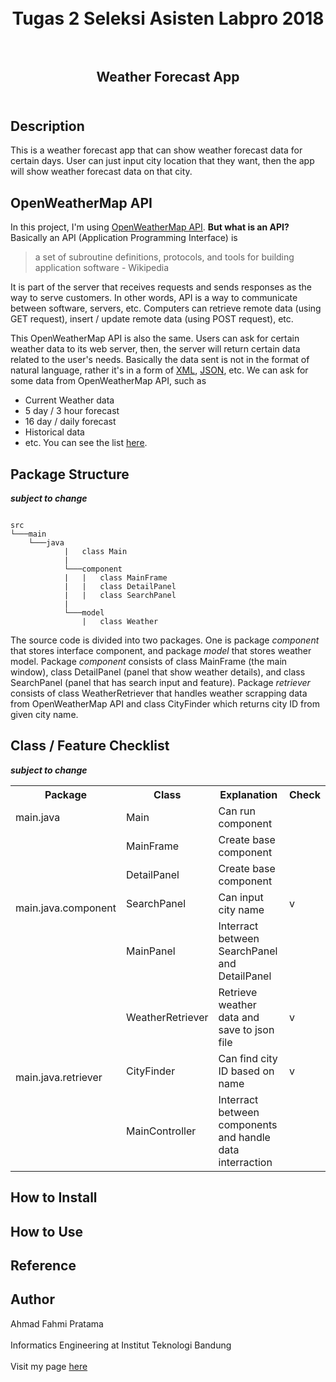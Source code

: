 <h1  align="center">    
   <br>Tugas 2 Seleksi Asisten Labpro 2018<br><br>  
</h1>  
  
<h2 align="center">  
   Weather Forecast App<br><br>  
</h2>  
  
## Description  
  
This is a weather forecast app that can show weather forecast data for certain days. User can just input city location that they want, then the app will show weather forecast data on that city.  
  
## OpenWeatherMap API

In this project, I'm using [OpenWeatherMap API](https://openweathermap.org/api). **But what is an API?**    
Basically an API (Application Programming Interface) is    
    
> a set of subroutine definitions, protocols, and tools for building application software - Wikipedia    

It is part of the server that receives requests and sends responses as the way to serve customers. In other words, API is a way to communicate between software, servers, etc. Computers can retrieve remote data (using GET request), insert / update remote data (using POST request), etc.

This OpenWeatherMap API is also the same. Users can ask for certain weather data to its web server, then, the server will return certain data related to the user's needs. Basically the data sent is not in the format of natural language, rather it's in a form of [XML](https://www.w3.org/XML/), [JSON](https://www.json.org/), etc. We can ask for some data from OpenWeatherMap API, such as    
- Current Weather data    
- 5 day / 3 hour forecast    
- 16 day / daily forecast    
- Historical data    
- etc. You can see the list [here](https://openweathermap.org/api).
    
## Package Structure
**_subject to change_**

```

src
└───main
	└───java
            |   class Main
            |
            └───component
            |   |   class MainFrame
            |   |   class DetailPanel
            |   |   class SearchPanel
            |
            └───model
                |   class Weather

```

The source code is divided into two packages. One is package _component_ that stores interface component, and package _model_ that stores weather model. Package _component_ consists of class MainFrame (the main window), class DetailPanel (panel that show weather details), and class SearchPanel (panel that has search input and feature). Package _retriever_ consists of class WeatherRetriever that handles weather scrapping data from OpenWeatherMap API and class CityFinder which returns city ID from given city name.

## Class / Feature Checklist
**_subject to change_**

<table>
  <tr>
    <th>Package</th>
    <th>Class</th>
    <th>Explanation</th>
    <th>Check</th>
  </tr>
  <tr>
    <td>main.java</td>
    <td>Main</td>
    <td>Can run component</td>
    <td></td>
  </tr>
  <tr>
    <td rowspan="4">main.java.component</td>
    <td>MainFrame</td>
    <td>Create base component</td>
    <td></td>
  </tr>
  <tr>
    <td>DetailPanel</td>
    <td>Create base component</td>
    <td></td>
  </tr>
  <tr>
    <td>SearchPanel</td>
    <td>Can input city name</td>
    <td>v</td>
  </tr>
  <tr>
    <td>MainPanel</td>
    <td>Interract between SearchPanel and DetailPanel</td>
    <td></td>
  </tr>
  <tr>
    <td rowspan="3">main.java.retriever</td>
    <td>WeatherRetriever</td>
    <td>Retrieve weather data and save to json file</td>
    <td>v</td>
  </tr>
  <tr>
    <td>CityFinder</td>
    <td>Can find city ID based on name</td>
    <td>v</td>
  </tr>
  <tr>
    <td>MainController</td>
    <td>Interract between components and handle data interraction</td>
    <td></td>
  </tr>
</table>

## How to Install  
  
  
## How to Use  
  
  
## Reference  
  
  
## Author    
Ahmad Fahmi Pratama <br>    
Informatics Engineering at Institut Teknologi Bandung <br>    
Visit my page [here](http://ahmadfahmi.me) <br>